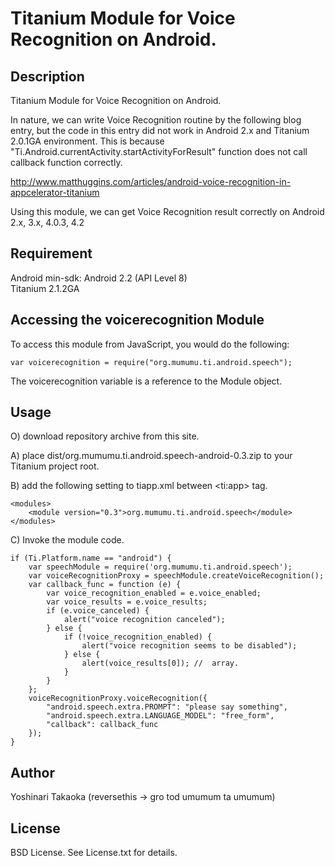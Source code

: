 # Titanium Module for Voice Recognition on Android.

## Description

Titanium Module for Voice Recognition on Android.

In nature, we can write Voice Recognition routine by the following blog entry, but
the code in this entry did not work in Android 2.x and Titanium 2.0.1GA environment.
This is because "Ti.Android.currentActivity.startActivityForResult" function does not
call callback function correctly.

http://www.matthuggins.com/articles/android-voice-recognition-in-appcelerator-titanium

Using this module, we can get Voice Recognition result correctly on Android 2.x, 3.x, 4.0.3, 4.2  
      
## Requirement

Android min-sdk: Android 2.2 (API Level 8)  
Titanium 2.1.2GA

## Accessing the voicerecognition Module

To access this module from JavaScript, you would do the following:

    var voicerecognition = require("org.mumumu.ti.android.speech");

The voicerecognition variable is a reference to the Module object.	

## Usage

O) download repository archive from this site.

A) place dist/org.mumumu.ti.android.speech-android-0.3.zip to your Titanium project root.

B) add the following setting to tiapp.xml between &lt;ti:app&gt; tag.

    <modules>
        <module version="0.3">org.mumumu.ti.android.speech</module>
    </modules>

C) Invoke the module code.

    if (Ti.Platform.name == "android") {
        var speechModule = require('org.mumumu.ti.android.speech');
        var voiceRecognitionProxy = speechModule.createVoiceRecognition();
        var callback_func = function (e) {
            var voice_recognition_enabled = e.voice_enabled;
            var voice_results = e.voice_results;
            if (e.voice_canceled) {
                alert("voice recognition canceled");
            } else {
                if (!voice_recognition_enabled) {
                    alert("voice recognition seems to be disabled");
                } else {
                    alert(voice_results[0]); //  array.
                }
            }
        };
        voiceRecognitionProxy.voiceRecognition({
            "android.speech.extra.PROMPT": "please say something",
            "android.speech.extra.LANGUAGE_MODEL": "free_form",
            "callback": callback_func
        });
    }

## Author

Yoshinari Takaoka (reversethis -> gro tod umumum ta umumum)

## License

BSD License. See License.txt for details.